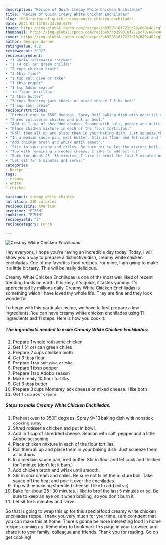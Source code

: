 ```yaml
---
description: "Recipe of Quick Creamy White Chicken Enchiladas"
title: "Recipe of Quick Creamy White Chicken Enchiladas"
slug: 1068-recipe-of-quick-creamy-white-chicken-enchiladas
date: 2021-03-13T05:34:00.957Z
image: https://img-global.cpcdn.com/recipes/bb359318f7228c70/680x482cq70/creamy-white-chicken-enchiladas-recipe-main-photo.jpg
thumbnail: https://img-global.cpcdn.com/recipes/bb359318f7228c70/680x482cq70/creamy-white-chicken-enchiladas-recipe-main-photo.jpg
cover: https://img-global.cpcdn.com/recipes/bb359318f7228c70/680x482cq70/creamy-white-chicken-enchiladas-recipe-main-photo.jpg
author: Georgie Warner
ratingvalue: 4.2
reviewcount: 26927
recipeingredient:
- "1 whole rotisserie chicken"
- "1 (4 oz) can green chilies"
- "2 cups chicken broth"
- "3 tbsp flour"
- "1 tsp salt give or take"
- "1 tbsp pepper"
- "1 tsp Adobo season"
- "10 flour tortillas"
- "3 tbsp butter"
- "3 cups Monterey jack cheese or mixed cheese I like both"
- "1 cup sour cream"
recipeinstructions:
- "Preheat oven to 350F degrees. Spray 9×13 baking dish with nonstick cooking spray."
- "Shred rotisserie chicken and put in bowl."
- "Add in 1 cup of shredded cheese. Season with salt, pepper and a little Adobo seasoning"
- "Place chicken mixture in each of the flour tortillas."
- "Roll them all up and place them in your baking dish. Just squeeze them all in there."
- "In a medium sauce pan, melt butter. Stir in flour and let cook and thicken for 1 minute (don’t let it burn.)"
- "Add chicken broth and whisk until smooth."
- "Stir in sour cream and chiles. Be sure not to let the mixture boil. Take sauce off the heat and pour it over the enchiladas."
- "Top with remaining shredded cheese. I like to add extra:)"
- "Bake for about 25- 30 minutes. I like to broil the last 5 minutes or so. Be sure to keep an eye on it when broiling, so you don’t burn it."
- "Let sit for 5 minutes and serve."
categories:
- Recipe
tags:
- creamy
- white
- chicken

katakunci: creamy white chicken 
nutrition: 230 calories
recipecuisine: American
preptime: "PT25M"
cooktime: "PT51M"
recipeyield: "3"
recipecategory: Lunch

---
```



![Creamy White Chicken Enchiladas](https://img-global.cpcdn.com/recipes/bb359318f7228c70/680x482cq70/creamy-white-chicken-enchiladas-recipe-main-photo.jpg)

Hey everyone, I hope you're having an incredible day today. Today, I will show you a way to prepare a distinctive dish, creamy white chicken enchiladas. One of my favorites food recipes. For mine, I am going to make it a little bit tasty. This will be really delicious.



Creamy White Chicken Enchiladas is one of the most well liked of recent trending foods on earth. It is easy, it's quick, it tastes yummy. It's appreciated by millions daily. Creamy White Chicken Enchiladas is something which I have loved my whole life. They are fine and they look wonderful.


To begin with this particular recipe, we have to first prepare a few ingredients. You can have creamy white chicken enchiladas using 11 ingredients and 11 steps. Here is how you cook it.

<!--inarticleads1-->

##### The ingredients needed to make Creamy White Chicken Enchiladas:

1. Prepare 1 whole rotisserie chicken
1. Get 1 (4 oz) can green chilies
1. Prepare 2 cups chicken broth
1. Get 3 tbsp flour
1. Prepare 1 tsp salt give or take
1. Prepare 1 tbsp pepper
1. Prepare 1 tsp Adobo season
1. Make ready 10 flour tortillas
1. Get 3 tbsp butter
1. Prepare 3 cups Monterey jack cheese or mixed cheese. I like both
1. Get 1 cup sour cream




<!--inarticleads2-->

##### Steps to make Creamy White Chicken Enchiladas:

1. Preheat oven to 350F degrees. Spray 9×13 baking dish with nonstick cooking spray.
1. Shred rotisserie chicken and put in bowl.
1. Add in 1 cup of shredded cheese. Season with salt, pepper and a little Adobo seasoning
1. Place chicken mixture in each of the flour tortillas.
1. Roll them all up and place them in your baking dish. Just squeeze them all in there.
1. In a medium sauce pan, melt butter. Stir in flour and let cook and thicken for 1 minute (don’t let it burn.)
1. Add chicken broth and whisk until smooth.
1. Stir in sour cream and chiles. Be sure not to let the mixture boil. Take sauce off the heat and pour it over the enchiladas.
1. Top with remaining shredded cheese. I like to add extra:)
1. Bake for about 25- 30 minutes. I like to broil the last 5 minutes or so. Be sure to keep an eye on it when broiling, so you don’t burn it.
1. Let sit for 5 minutes and serve.




So that is going to wrap this up for this special food creamy white chicken enchiladas recipe. Thank you very much for your time. I am confident that you can make this at home. There's gonna be more interesting food in home recipes coming up. Remember to bookmark this page in your browser, and share it to your family, colleague and friends. Thank you for reading. Go on get cooking!
